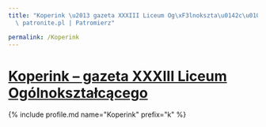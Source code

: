 ```yaml
---
title: "Koperink \u2013 gazeta XXXIII Liceum Og\xF3lnokszta\u0142c\u0105cego | Statystyki\
  \ patronite.pl | Patromierz"

permalink: /Koperink
---
```


# [Koperink – gazeta XXXIII Liceum Ogólnokształcącego](https://patronite.pl/Koperink)

{% include profile.md name="Koperink" prefix="k" %}

